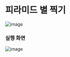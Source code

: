 # 피라미드 별 찍기
![image](https://user-images.githubusercontent.com/114748934/224193591-3ff07a16-decc-4147-844e-3c721003fa49.png)
### 실행 화면
![image](https://user-images.githubusercontent.com/114748934/224193674-0c6a8c8e-9886-47fb-9210-5ed61b8a918e.png)
